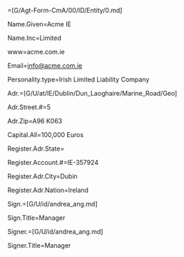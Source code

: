 =[G/Agt-Form-CmA/00/ID/Entity/0.md]

Name.Given=Acme IE

Name.Inc=Limited

www=acme.com.ie

Email=info@acme.com.ie

Personality.type=Irish Limited Liability Company

Adr.=[G/U/at/IE/Dublin/Dun_Laoghaire/Marine_Road/Geo]

Adr.Street.#=5

Adr.Zip=A96 K063

Capital.All=100,000 Euros

Register.Adr.State=</i>

Register.Account.#=IE-357924

Register.Adr.City=Dubin

Register.Adr.Nation=Ireland

Sign.=[G/U/id/andrea_ang.md]

Sign.Title=Manager

Signer.=[G/U/id/andrea_ang.md]

Signer.Title=Manager
